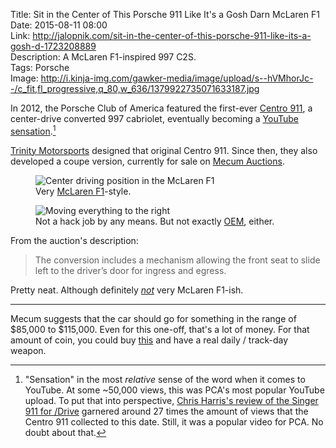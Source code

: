 Title: Sit in the Center of This Porsche 911 Like It's a Gosh Darn McLaren F1  
Date: 2015-08-11 08:00  
Link: http://jalopnik.com/sit-in-the-center-of-this-porsche-911-like-its-a-gosh-d-1723208889  
Description: A McLaren F1-inspired 997 C2S.  
Tags: Porsche  
Image: http://i.kinja-img.com/gawker-media/image/upload/s--hVMhorJc--/c_fit,fl_progressive,q_80,w_636/1379922735071633187.jpg  

In 2012, the Porsche Club of America featured the first-ever [Centro 911][wired], a center-drive converted 997 cabriolet, eventually becoming a [YouTube sensation][youtube].[^sen] 

[Trinity Motorsports][facebook] designed that original Centro 911. Since then, they also developed a coupe version, currently for sale on [Mecum Auctions][mecum].

<figure>
	<img src="https://d2vuc6owleku2s.cloudfront.net/auctions/ca0815/ca0815-219883/images/ca0815-219883_4.jpg" alt="Center driving position in the McLaren F1" title="Center driving position in the McLaren F1">
	<figcaption>Very <a href="https://en.wikipedia.org/wiki/McLaren_F1" title="Wikipedia: McLaren F1">McLaren F1</a>-style.</figcaption>
</figure>

<figure>
	<img src="https://d2vuc6owleku2s.cloudfront.net/auctions/ca0815/ca0815-219883/images/ca0815-219883_5.jpg" alt="Moving everything to the right" title="Moving everything to the right">
	<figcaption>Not a hack job by any means. But not exactly <a href="http://www.urbandictionary.com/define.php?term=oem&amp;defid=1905259" title="Urban Dictionary: OEM">OEM</a>, either.</figcaption>
</figure>

From the auction's description:

> The conversion includes a mechanism allowing the front seat to slide left to the driver’s door for ingress and egress.

Pretty neat. Although definitely *[not][youtube 2]* very McLaren F1-ish.

***

Mecum suggests that the car should go for something in the range of $85,000 to $115,000. Even for this one-off, that's a lot of money. For that amount of coin, you could buy [this][ebay] and have a real daily / track-day weapon.

[^sen]: "Sensation" in the most *relative* sense of the word when it comes to YouTube. At some ~50,000 views, this was PCA's most popular YouTube upload. To put that into perspective, [Chris Harris's review of the Singer 911 for /Drive][youtube 3] garnered around 27 times the amount of views that the Centro 911 collected to this date. Still, it was a popular video for PCA. No doubt about that.

[ebay]: http://www.ebay.com/itm/Porsche-911-GT3-/281765598158?forcerrptr=true&hash=item419a89d3ce&item=281765598158 "eBay: 911 GT3"
[facebook]: https://www.facebook.com/media/set/?set=a.504606459563617.117761.156019671088966&type=3 "Centro 911 on Facebook"
[mecum]: https://www.mecum.com/lot-detail/CA0815-219883/0/2008-Porsche-911S/6-Speed/ "Ad for 2008 Porsche 911S with center-drive position"
[wired]: http://www.wired.com/2012/11/porsche-center-wheel/ "Wired on the Centro 911"
[youtube]: https://www.youtube.com/watch?v=dv3twuUI5es "PCA Product Spotlight- Centro 911 997"
[youtube 2]: https://www.youtube.com/watch?v=2kLlmxUAB5A&feature=youtu.be&t=3m46s "Ferrari Enzo vs McLaren F1 - Fifth Gear"
[youtube 3]: https://www.youtube.com/watch?v=fJQ4hQSusjE "Chris Harris on the Singer 911"